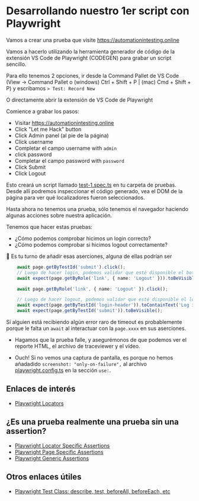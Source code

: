 # Desarrollando nuestro 1er script con Playwright

Vamos a crear una prueba que visite <https://automationintesting.online>

Vamos a hacerlo utilizando la herramienta generador de código de la extensión VS Code de Playwright (CODEGEN) para grabar un script sencillo.

Para ello tenemos 2 opciones, ir desde la Command Pallet de VS Code (View -> Command Pallet o (windows) Ctrl + Shift + P | (mac) Cmd + Shift + P) y escribamos `> Test: Record New`

O directamente abrir la extensión de VS Code de Playwright

Comience a grabar los pasos:

* Visitar <https://automationintesting.online>
* Click "Let me Hack" button
* Click Admin panel (al pie de la página)
* Click username
* Completar el campo username with `admin`
* click password
* Completar el campo password with `password`
* Click Submit
* Click Logout

Esto creará un script llamado [test-1.spec.ts](./tests/test-1.spec.ts) en tu carpeta de pruebas. Desde allí podremos inspeccionar el código generado, vea el DOM de la página para ver qué localizadores fueron seleccionados.

Hasta ahora no tenemos una prueba, sólo tenemos el navegador haciendo algunas acciones sobre nuestra aplicación.

Tenemos que hacer estas pruebas:

* ¿Cómo podemos comprobar hicimos un login correcto?
* ¿Cómo podemos comprobar si hicimos logout correctamente?

🔨 Es tu turno de añadir esas aserciones, alguna de ellas podrían ser

```typescript
    await page.getByTestId('submit').click();
    // Luego de hacer login, podemos validar que esté disponible el boton de logout
    await expect(page.getByRole('link', { name: 'Logout' })).toBeVisible();

    await page.getByRole('link', { name: 'Logout' }).click();

    // Luego de hacer logout, podemos validar que esté disponible el login
    await expect(page.getByTestId('login-header')).toContainText('Log into your account');
    await expect(page.getByTestId('submit')).toBeVisible();
```

Si alguien está recibiendo algún error raro de timeout es probablemente porque le falta un `await` al interactuar con la `page.xxxx` en sus aserciones.

* Hagamos que la prueba falle, y asegurémonos de que podemos ver el reporte HTML, el archivo de traceviewer y el vídeo.

* Ouch! Si no vemos una captura de pantalla, es porque no hemos añadadido `screenshot: "only-on-failure",` al archivo [playwright.config.ts](./playwright.config.ts) en la sección `use:`.

## Enlaces de interés

* [Playwright Locators](https://playwright.dev/docs/api/class-locator)

## ¿Es una prueba realmente una prueba sin una assertion?

* [Playwright Locator Specific Assertions](https://playwright.dev/docs/api/class-locatorassertions)
* [Playwright Page Specific Assertions](https://playwright.dev/docs/api/class-pageassertions)
* [Playwright Generic Assertions](https://playwright.dev/docs/api/class-genericassertions)

## Otros enlaces útiles

* [Playwright Test Class: describe, test, beforeAll, beforeEach, etc](https://playwright.dev/docs/api/class-test)
